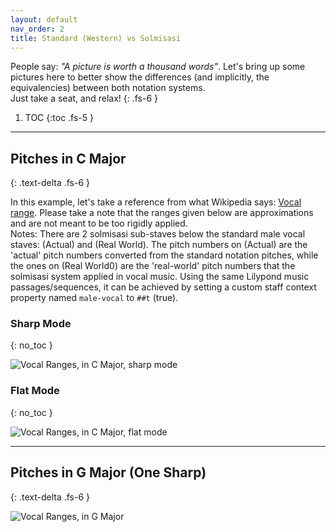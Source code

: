 ```yaml
---
layout: default
nav_order: 2
title: Standard (Western) vs Solmisasi
---
```


People say: _"A picture is worth a thousand words"_. Let's bring up some pictures here to better show the differences (and implicitly, the equivalencies) between both notation systems.<br>
  Just take a seat, and relax!
{: .fs-6 }

1. TOC
{:toc .fs-5 }

---

## Pitches in C Major
{: .text-delta .fs-6 }

In this example, let's take a reference from what Wikipedia says: [Vocal range](https://en.wikipedia.org/wiki/Vocal_range). Please take a note that the ranges given below are approximations and are not meant to be too rigidly applied.<br>
Notes: There are 2 solmisasi sub-staves below the standard male vocal staves: (Actual) and (Real World). The pitch numbers on (Actual) are the 'actual' pitch numbers converted from the standard notation pitches, while the ones on (Real World0) are the 'real-world' pitch numbers that the solmisasi system applied in vocal music. Using the same Lilypond music passages/sequences, it can be achieved by setting a custom staff context property named `male-vocal` to `##t` (true).

### Sharp Mode
{: no_toc }

![Vocal Ranges, in C Major, sharp mode](./comparison.png)

### Flat Mode
{: no_toc }

![Vocal Ranges, in C Major, flat mode](./comparison-in-flat.png)

---

## Pitches in G Major (One Sharp)
{: .text-delta .fs-6 }

![Vocal Ranges, in G Major](./comparison-g-maj.png)
